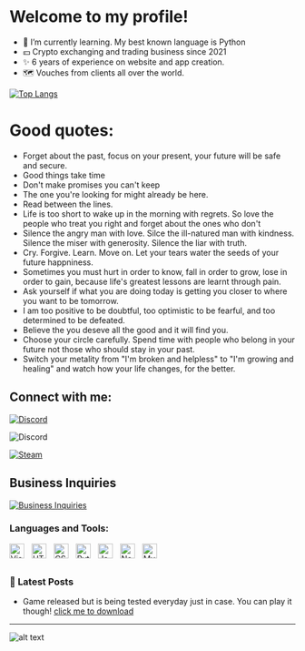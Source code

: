 # Welcome to my profile!
- 🌱 I’m currently learning. My best known language is Python
- 💴 Crypto exchanging and trading business since 2021
- ✨ 6 years of experience on website and app creation.
- 🗺️ Vouches from clients all over the world.

[![Top Langs](https://github-readme-stats.vercel.app/api/top-langs/?username=FnDesigns)](https://github.com/anuraghazra/github-readme-stats)

# Good quotes:
- Forget about the past, focus on your present, your future will be safe and secure.
- Good things take time
- Don't make promises you can't keep
- The one you're looking for might already be here.
- Read between the lines.
- Life is too short to wake up in the morning with regrets. So love the people who treat you right and forget about the ones who don't
- Silence the angry man with love. Silce the ill-natured man with kindness. Silence the miser with generosity. Silence the liar with truth.
- Cry. Forgive. Learn. Move on. Let your tears water the seeds of your future happniness.
- Sometimes you must hurt in order to know, fall in order to grow, lose in order to gain, because life's greatest lessons are learnt through pain.
- Ask yourself if what you are doing today is getting you closer to where you want to be tomorrow.
- I am too positive to be doubtful, too optimistic to be fearful, and too determined to be defeated.
- Believe the you deseve all the good and it will find you.
- Choose your circle carefully. Spend time with people who belong in your future not those who should stay in your past.
- Switch your metality from "I'm broken and helpless" to "I'm growing and healing" and watch how your life changes, for the better.

## Connect with me:

[![Discord](https://img.shields.io/badge/Discord-5865F2?style=for-the-badge&logo=discord&logoColor=white)][youtube]

![Discord](https://i.imgur.com/sr6elZ8.png)

[![Steam](https://img.shields.io/badge/Steam-000000?style=for-the-badge&logo=steam&logoColor=white)](https://steamcommunity.com/profiles/76561199124026178/)

## Business Inquiries
[![Business Inquiries](https://img.shields.io/badge/GitHub-100000?style=for-the-badge&logo=github&logoColor=white)](https://mail.google.com/mail/?view=cm&fs=1&to=cs@bk08.ru)

### Languages and Tools:

[<img align="left" alt="Visual Studio Code" width="26px" src="https://cdn.jsdelivr.net/gh/devicons/devicon/icons/vscode/vscode-original.svg" style="padding-right:10px;" />][webdevplaylist]
[<img align="left" alt="HTML5" width="26px" src="https://cdn.jsdelivr.net/gh/devicons/devicon/icons/html5/html5-original.svg" style="padding-right:10px;" />][webdevplaylist]
[<img align="left" alt="CSS3" width="26px" src="https://cdn.jsdelivr.net/gh/devicons/devicon/icons/css3/css3-original.svg" style="padding-right:10px;" />][cssplaylist]
[<img align="left" alt="Python" width="26px" src="https://upload.wikimedia.org/wikipedia/commons/thumb/c/c3/Python-logo-notext.svg/1200px-Python-logo-notext.svg.png" style="padding-right:10px;" />][cssplaylist]
[<img align="left" alt="JavaScript" width="26px" src="https://cdn.jsdelivr.net/gh/devicons/devicon/icons/javascript/javascript-original.svg" style="padding-right:10px;" />][jsplaylist]
[<img align="left" alt="Node.js" width="26px" src="https://cdn.jsdelivr.net/gh/devicons/devicon/icons/nodejs/nodejs-original.svg" style="padding-right:10px;" />][webdevplaylist]
[<img align="left" alt="MySQL" width="26px" src="https://cdn.jsdelivr.net/gh/devicons/devicon/icons/mysql/mysql-original.svg" style="padding-right:10px;" />][webdevplaylist]


<br />
<br />

### 📕 Latest Posts

<!-- BLOG-POST-LIST:START -->
- Game released but is being tested everyday just in case. You can play it though! [click me to download](https://drive.google.com/file/d/1lbFbw8NBluIgdnGrpA3wfip01R6rHTdn/view?usp=sharing)
<!-- BLOG-POST-LIST:END -->


---

![alt text](https://raw.githubusercontent.com/shadowforce78/shadowforce78/output/github-contribution-grid-snake.svg?raw=true)


[website]: https://codeSTACKr.com
[course]: http://vsCodeHero.com
[twitter]: https://twitter.com/codeSTACKr
[youtube]: https://discordapp.com/users/922560014470750218/
[instagram]: https://instagram.com/codeSTACKr
[linkedin]: https://linkedin.com/in/codeSTACKr
[webdevplaylist]: https://visualstudio.microsoft.com/
[jsplaylist]: https://visualstudio.microsoft.com/
[cssplaylist]: https://visualstudio.microsoft.com/
[reactplaylist]: https://visualstudio.microsoft.com/
